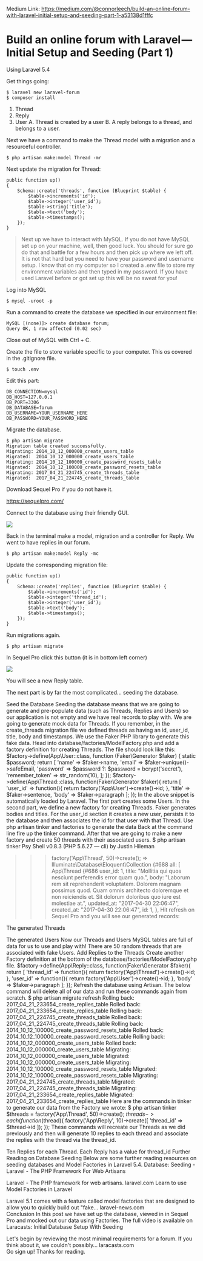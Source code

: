 
Medium Link: https://medium.com/@connorleech/build-an-online-forum-with-laravel-initial-setup-and-seeding-part-1-a53138d1fffc

Build an online forum with Laravel — Initial Setup and Seeding (Part 1)
===

Using Laravel 5.4 

Get things going:

```
$ laravel new laravel-forum
$ composer install
```


1. Thread
2. Reply
3. User
	A. Thread is created by a user
	B. A reply belongs to a thread, and belongs to a user.

Next we have a command to make the Thread model with a migration and a resourceful controller.

```
$ php artisan make:model Thread -mr
```

Next update the migration for Thread:

```
public function up()
{
    Schema::create('threads', function (Blueprint $table) {
        $table->increments('id');
        $table->integer('user_id');
        $table->string('title');
        $table->text('body');
        $table->timestamps();
    });
}
```

> Next up we have to interact with MySQL. If you do not have MySQL set up on your machine, well, then good luck. You should for sure go do that and battle for a few hours and then pick up where we left off. It is not that hard but you need to have your password and username setup. I know that on my computer so I created a .env file to store my environment variables and then typed in my password. If you have used Laravel before or got set up this will be no sweat for you!

Log into MySQL

```
$ mysql -uroot -p 
```

Run a command to create the database we specified in our environment file:

```
MySQL [(none)]> create database forum;
Query OK, 1 row affected (0.02 sec)
```

Close out of MySQL with Ctrl + C.

Create the file to store variable specific to your computer. This os covered in the .gitignore file.

```
$ touch .env
```

Edit this part:

```
DB_CONNECTION=mysql
DB_HOST=127.0.0.1
DB_PORT=3306
DB_DATABASE=forum
DB_USERNAME=YOUR_USERNAME_HERE
DB_PASSWORD=YOUR_PASSWORD_HERE
```

Migrate the database.

```
$ php artisan migrate
Migration table created successfully.
Migrating: 2014_10_12_000000_create_users_table
Migrated:  2014_10_12_000000_create_users_table
Migrating: 2014_10_12_100000_create_password_resets_table
Migrated:  2014_10_12_100000_create_password_resets_table
Migrating: 2017_04_21_224745_create_threads_table
Migrated:  2017_04_21_224745_create_threads_table
```

Download Sequel Pro if you do not have it.

https://sequelpro.com/

Connect to the database using their friendly GUI.

![](http://i.imgur.com/FQtg9PR.png)

Back in the terminal make a model, migration and a controller for Reply. We went to have replies in our forum.

```
$ php artisan make:model Reply -mc
```

Update the corresponding migration file:

```
public function up()
{
    Schema::create('replies', function (Blueprint $table) {
        $table->increments('id');
        $table->integer('thread_id');
        $table->integer('user_id');
        $table->text('body');
        $table->timestamps();
    });
}
```

Run migrations again.

```
$ php artisan migrate
```

In Sequel Pro click this button (it is in bottom left corner)

![](http://i.imgur.com/AaLJLZe.png)

You will see a new Reply table.

The next part is by far the most complicated... seeding the database.

Seed the Database
Seeding the database means that we are going to generate and pre-populate data (such as Threads, Replies and Users) so our application is not empty and we have real records to play with.
We are going to generate mock data for Threads. If you remember, in the create_threads migration file we defined threads as having an id, user_id, title, body and timestamps.
We use the Faker PHP library to generate this fake data.
Head into database/factories/ModelFactory.php and add a factory definition for creating Threads. The file should look like this:
$factory->define(App\User::class, function (Faker\Generator $faker) {
    static $password;
    return [
        'name' => $faker->name,
        'email' => $faker->unique()->safeEmail,
        'password' => $password ?: $password = bcrypt('secret'),
        'remember_token' => str_random(10),
    ];
});
$factory->define(App\Thread::class, function(Faker\Generator $faker){
   return [
     'user_id' => function(){
        return factory('App\User')->create()->id;
     },
     'title' => $faker->sentence,
     'body' => $faker->paragraph
   ];
});
In the above snippet is automatically loaded by Laravel. The first part creates some Users. In the second part, we define a new factory for creating Threads. Faker generates bodies and titles. For the user_id section it creates a new user, persists it to the database and then associates the id for that user with that Thread.
Use php artisan tinker and factories to generate the data
Back at the command line fire up the tinker command. After that we are going to make a new factory and create 50 threads with their associated users.
$ php artisan tinker
Psy Shell v0.8.3 (PHP 5.6.27 — cli) by Justin Hileman
>>> factory('App\Thread', 50)->create();
=> Illuminate\Database\Eloquent\Collection {#688
all: [
App\Thread {#686
user_id: 1,
title: "Mollitia qui quos nesciunt perferendis error quam quo.",
body: "Laborum rem sit reprehenderit voluptatem. Dolorem magnam possimus quod. Quam omnis architecto doloremque et non reiciendis et. Sit dolorum doloribus quo iure est molestiae at.",
updated_at: "2017-04-30 22:06:47",
created_at: "2017-04-30 22:06:47",
id: 1,
},
Hit refresh on Sequel Pro and you will see our generated records:

The generated Threads

The generated Users
Now our Threads and Users MySQL tables are full of data for us to use and play with! There are 50 random threads that are associated with fake Users.
Add Replies to the Threads
Create another Factory definition at the bottom of the database/factories/ModelFactory.php file.
$factory->define(App\Reply::class, function(Faker\Generator $faker){
    return [
       'thread_id' => function(){
           return factory('App\Thread')->create()->id;
       },
       'user_id' => function(){
           return factory('App\User')->create()->id;
       },
       'body' => $faker->paragraph
    ];
});
Refresh the database using Artisan. The below command will delete all of our data and run these commands again from scratch.
$ php artisan migrate:refresh
Rolling back: 2017_04_21_233654_create_replies_table
Rolled back:  2017_04_21_233654_create_replies_table
Rolling back: 2017_04_21_224745_create_threads_table
Rolled back:  2017_04_21_224745_create_threads_table
Rolling back: 2014_10_12_100000_create_password_resets_table
Rolled back:  2014_10_12_100000_create_password_resets_table
Rolling back: 2014_10_12_000000_create_users_table
Rolled back:  2014_10_12_000000_create_users_table
Migrating: 2014_10_12_000000_create_users_table
Migrated:  2014_10_12_000000_create_users_table
Migrating: 2014_10_12_100000_create_password_resets_table
Migrated:  2014_10_12_100000_create_password_resets_table
Migrating: 2017_04_21_224745_create_threads_table
Migrated:  2017_04_21_224745_create_threads_table
Migrating: 2017_04_21_233654_create_replies_table
Migrated:  2017_04_21_233654_create_replies_table
Here are the commands in tinker to generate our data from the Factory we wrote:
$ php artisan tinker
$threads = factory('App\Thread', 50)->create();
$threads->each(function($thread){ factory('App\Reply', 10)->create([ 'thread_id' => $thread->id ]); });
These commands will recreate our Threads as we did previously and then will generate 10 replies to each thread and associate the replies with the thread via the thread_id.

Ten Replies for each Thread. Each Reply has a value for thread_id
Further Reading on Database Seeding
Below are some further reading resources on seeding databases and Model Factories in Laravel 5.4.
Database: Seeding - Laravel - The PHP Framework For Web Artisans

Laravel - The PHP framework for web artisans.
laravel.com	
Learn to use Model Factories in Laravel

Laravel 5.1 comes with a feature called model factories that are designed to allow you to quickly build out "fake…
laravel-news.com	
Conclusion
In this post we have set up the database, viewed in in Sequel Pro and mocked out our data using Factories.
The full video is available on Laracasts:
Initial Database Setup With Seeding

Let's begin by reviewing the most minimal requirements for a forum. If you think about it, we couldn't possibly…
laracasts.com	
Go sign up! Thanks for reading.